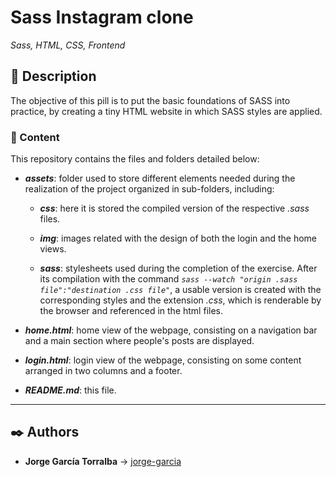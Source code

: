 # Sass Instagram clone

_Sass, HTML, CSS, Frontend_

## 📔 Description

The objective of this pill is to put the basic foundations of SASS into practice, by creating a tiny HTML website in which SASS styles are applied.

### 📂 Content

This repository contains the files and folders detailed below:

- **_assets_**: folder used to store different elements needed during the realization of the project organized in sub-folders, including:

  - **_css_**: here it is stored the compiled version of the respective _.sass_ files.

  - **_img_**: images related with the design of both the login and the home views.

  - **_sass_**: stylesheets used during the completion of the exercise. After its compilation with the command _`sass --watch "origin .sass file":"destination .css file"`_, a usable version is created with the corresponding styles and the extension _.css_, which is renderable by the browser and referenced in the html files.

- **_home.html_**: home view of the webpage, consisting on a navigation bar and a main section where people's posts are displayed.

- **_login.html_**: login view of the webpage, consisting on some content arranged in two columns and a footer.

- **_README.md_**: this file.

---

## ✒️ Authors

- **Jorge García Torralba** &#8594; [jorge-garcia](https://code.assemblerschool.com/jorge-garcia/)
